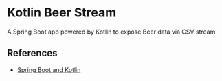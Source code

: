 # Kotlin Beer Stream

A Spring Boot app powered by Kotlin to expose Beer data via CSV stream

## References

- [Spring Boot and Kotlin](https://www.baeldung.com/spring-boot-kotlin)
